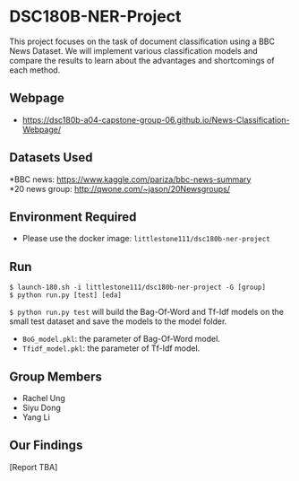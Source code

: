 # DSC180B-NER-Project
This project focuses on the task of document classification using a BBC News Dataset. We will implement various classification models and compare the results to learn about the advantages and shortcomings of each method.

## Webpage
* https://dsc180b-a04-capstone-group-06.github.io/News-Classification-Webpage/

## Datasets Used
*BBC news: https://www.kaggle.com/pariza/bbc-news-summary</br>
*20 news group: http://qwone.com/~jason/20Newsgroups/
## Environment Required
* Please use the docker image: ``` littlestone111/dsc180b-ner-project  ```

## Run
```
$ launch-180.sh -i littlestone111/dsc180b-ner-project -G [group]
$ python run.py [test] [eda] 
```
```$ python run.py test``` will build the Bag-Of-Word and Tf-Idf models on the small test dataset and save the models to the model folder.
* ```BoG_model.pkl```: the parameter of Bag-Of-Word model.
* ```Tfidf_model.pkl```: the parameter of Tf-Idf model.

## Group Members
* Rachel Ung
* Siyu Dong
* Yang Li

## Our Findings
[Report TBA]




